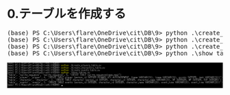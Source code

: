 # 0.テーブルを作成する

<pre>
(base) PS C:\Users\flare\OneDrive\cit\DB\9> python .\create_players_table.py
(base) PS C:\Users\flare\OneDrive\cit\DB\9> python .\create_characters_table.py
(base) PS C:\Users\flare\OneDrive\cit\DB\9> python .\create_events_table.py
(base) PS C:\Users\flare\OneDrive\cit\DB\9> python .\show_tables.py
</pre>

<img src="show_tables.png">
